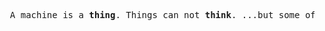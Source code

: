 <pre>
  A machine is a <b>thing</b>. Things can not <b>think</b>. ...but some of them can <b>thingk</b>!
</pre>
